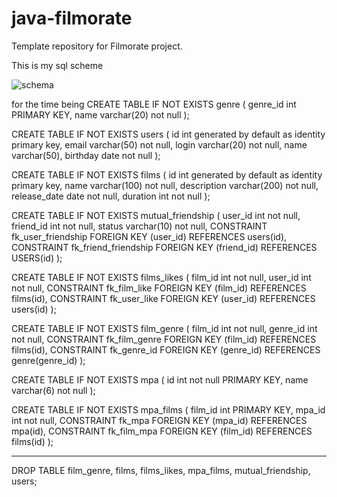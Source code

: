 # java-filmorate
Template repository for Filmorate project.

This is my sql scheme

![schema](https://user-images.githubusercontent.com/106871954/204872360-218b1473-9f84-4830-adf0-e1cad206a938.png)





for the time being
CREATE TABLE IF NOT EXISTS genre (
genre_id        int PRIMARY KEY,
name            varchar(20) not null
);

CREATE TABLE IF NOT EXISTS users (
id              int generated by default as identity primary key,
email           varchar(50) not null,
login           varchar(20) not null,
name            varchar(50),
birthday        date not null
);

CREATE TABLE IF NOT EXISTS films (
id              int generated by default as identity primary key,
name            varchar(100) not null,
description     varchar(200) not null,
release_date    date not null,
duration        int not null
);

CREATE TABLE IF NOT EXISTS mutual_friendship (
user_id         int not null,
friend_id       int not null,
status          varchar(10) not null,
CONSTRAINT fk_user_friendship
FOREIGN KEY (user_id)
REFERENCES users(id),
CONSTRAINT fk_friend_friendship
FOREIGN KEY (friend_id)
REFERENCES USERS(id)
);

CREATE TABLE IF NOT EXISTS films_likes (
film_id         int not null,
user_id         int not null,
CONSTRAINT fk_film_like
FOREIGN KEY (film_id)
REFERENCES films(id),
CONSTRAINT fk_user_like
FOREIGN KEY (user_id)
REFERENCES users(id)
);

CREATE TABLE IF NOT EXISTS film_genre (
film_id         int not null,
genre_id        int not null,
CONSTRAINT fk_film_genre
FOREIGN KEY (film_id)
REFERENCES films(id),
CONSTRAINT fk_genre_id
FOREIGN KEY (genre_id)
REFERENCES genre(genre_id)
);

CREATE TABLE IF NOT EXISTS mpa (
id              int not null PRIMARY KEY,
name            varchar(6) not null
);

CREATE TABLE IF NOT EXISTS mpa_films (
film_id         int PRIMARY KEY,
mpa_id          int not null,
CONSTRAINT fk_mpa
FOREIGN KEY (mpa_id)
REFERENCES mpa(id),
CONSTRAINT fk_film_mpa
FOREIGN KEY (film_id)
REFERENCES films(id)
);

-------------------------------------------------------------------------------

DROP TABLE film_genre, films, films_likes, mpa_films, mutual_friendship, users;